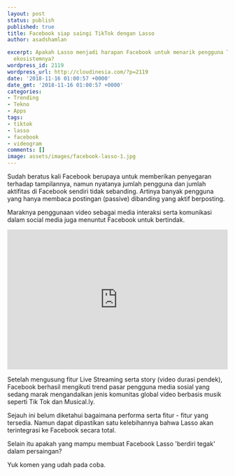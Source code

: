 ```yaml
---
layout: post
status: publish
published: true
title: Facebook siap saingi TikTok dengan Lasso
author: asadshamlan

excerpt: Apakah Lasso menjadi harapan Facebook untuk menarik pengguna TikTok kedalam
  ekosistemnya?
wordpress_id: 2119
wordpress_url: http://cloudinesia.com/?p=2119
date: '2018-11-16 01:00:57 +0000'
date_gmt: '2018-11-16 01:00:57 +0000'
categories:
- Trending
- Tekno
- Apps
tags:
- tiktok
- lasso
- facebook
- videogram
comments: []
image: assets/images/facebook-lasso-1.jpg
---
```

<p>Sudah beratus kali Facebook berupaya untuk memberikan penyegaran terhadap tampilannya, namun nyatanya jumlah pengguna dan jumlah aktifitas di Facebook sendiri tidak sebanding. Artinya banyak pengguna yang hanya membaca postingan (passive) dibanding yang aktif berposting.</p>
<p>Maraknya penggunaan video sebagai media interaksi serta komunikasi dalam social media juga menuntut Facebook untuk bertindak.</p>
<p><iframe style="border: none; overflow: hidden;" src="https://www.facebook.com/plugins/post.php?href=https%3A%2F%2Fm.facebook.com%2Fyellowmedialabs%2Fvideos%2F273650046826423%2F&amp;width=500&amp;show_text=true&amp;appId=199517583999052&amp;height=314px" width="100%" height="320px" frameborder="0" scrolling="no"><span data-mce-type="bookmark" style="display: inline-block; width: 0px; overflow: hidden; line-height: 0;" class="mce_SELRES_start">﻿</span><span data-mce-type="bookmark" style="display: inline-block; width: 0px; overflow: hidden; line-height: 0;" class="mce_SELRES_start">﻿</span><span data-mce-type="bookmark" style="display: inline-block; width: 0px; overflow: hidden; line-height: 0;" class="mce_SELRES_start">﻿</span></iframe></p>
<p>Setelah mengusung fitur Live Streaming serta story (video durasi pendek), Facebook berhasil mengikuti trend pasar pengguna media sosial yang sedang marak mengandalkan jenis komunitas global video berbasis musik seperti Tik Tok dan Musical.ly.</p>
<p>Sejauh ini belum diketahui bagaimana performa serta fitur - fitur yang tersedia. Namun dapat dipastikan satu kelebihannya bahwa Lasso akan terintegrasi ke Facebook secara total.</p>
<p>Selain itu apakah yang mampu membuat Facebook Lasso 'berdiri tegak' dalam persaingan?</p>
<p>Yuk komen yang udah pada coba.</p>
